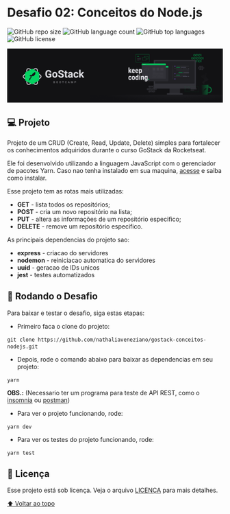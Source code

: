 # Desafio 02: Conceitos do Node.js

![GitHub repo size](https://img.shields.io/github/repo-size/nathaliaveneziano/gostack-conceitos-nodejs?style=for-the-badge)
![GitHub language count](https://img.shields.io/github/languages/count/nathaliaveneziano/gostack-conceitos-nodejs?style=for-the-badge)
![GitHub top languages](https://img.shields.io/github/languages/top/nathaliaveneziano/gostack-conceitos-nodejs?style=for-the-badge)
![GitHub license](https://img.shields.io/github/license/nathaliaveneziano/gostack-conceitos-nodejs?style=for-the-badge)

<img src="image.png" alt="Bootcamp GoStack da Rocketseat">

## 💻 Projeto

Projeto de um CRUD (Create, Read, Update, Delete) simples para fortalecer os conhecimentos adquiridos durante o curso GoStack da Rocketseat.

Ele foi desenvolvido utilizando a linguagem JavaScript com o gerenciador de pacotes Yarn. Caso nao tenha instalado em sua maquina, [acesse](https://yarnpkg.com/) e saiba como instalar.

Esse projeto tem as rotas mais utilizadas:

- **GET** - lista todos os repositórios;
- **POST** - cria um novo repositório na lista;
- **PUT** - altera as informações de um repositório especifico;
- **DELETE** - remove um repositório especifico.

As principais dependencias do projeto sao:

- **express** - criacao do servidores
- **nodemon** - reiniciacao automatica do servidores
- **uuid** - geracao de IDs unicos
- **jest** - testes automatizados

## 🚀 Rodando o Desafio

Para baixar e testar o desafio, siga estas etapas:

- Primeiro faca o clone do projeto:

```
git clone https://github.com/nathaliaveneziano/gostack-conceitos-nodejs.git
```

- Depois, rode o comando abaixo para baixar as dependencias em seu projeto:

```
yarn
```

**OBS.:** (Necessario ter um programa para teste de API REST, como o [insomnia](https://insomnia.rest/) ou [postman](https://www.postman.com/))

- Para ver o projeto funcionando, rode:

```
yarn dev
```

- Para ver os testes do projeto funcionando, rode:

```
yarn test
```

## 📝 Licença

Esse projeto está sob licença. Veja o arquivo [LICENÇA](LICENSE.md) para mais detalhes.

[⬆ Voltar ao topo](#nome-do-projeto)<br>
